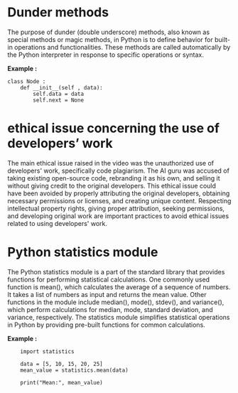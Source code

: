 # Dunder methods

The purpose of dunder (double underscore) methods, also known as special methods or magic methods, in Python is to define behavior for built-in operations
and functionalities. These methods are called automatically by the Python interpreter in response to specific operations or syntax.

**Example :**


    class Node : 
        def __init__(self , data):
            self.data = data
            self.next = None 
    
# ethical issue concerning the use of developers’ work
    


The main ethical issue raised in the video was the unauthorized use of developers' work, specifically code plagiarism.
The AI guru was accused of taking existing open-source code, rebranding it as his own, and selling it without giving credit to the original developers.
This ethical issue could have been avoided by properly attributing the original developers, obtaining necessary permissions or licenses, and creating unique
content. Respecting intellectual property rights, giving proper attribution, seeking permissions, and developing original work are important practices to avoid
ethical issues related to using developers' work.



# Python statistics module



The Python statistics module is a part of the standard library that provides functions for performing statistical calculations. One commonly used function is mean(),
which calculates the average of a sequence of numbers. It takes a list of numbers as input and returns the mean value. Other functions in the module include median(),
mode(), stdev(), and variance(), which perform calculations for median, mode, standard deviation, and variance, respectively. The statistics module simplifies 
statistical operations in Python by providing pre-built functions for common calculations.


**Example :**

        import statistics

        data = [5, 10, 15, 20, 25]
        mean_value = statistics.mean(data)

        print("Mean:", mean_value)
